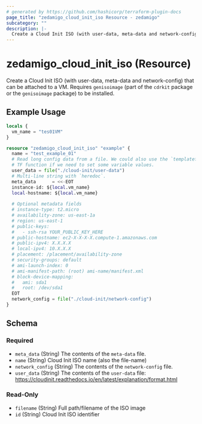 ```yaml
---
# generated by https://github.com/hashicorp/terraform-plugin-docs
page_title: "zedamigo_cloud_init_iso Resource - zedamigo"
subcategory: ""
description: |-
  Create a Cloud Init ISO (with user-data, meta-data and network-config) that can be attached to a VM. Requires genisoimage (part of the cdrkit package or the genisoimage package) to be installed.
---
```


# zedamigo_cloud_init_iso (Resource)

Create a Cloud Init ISO (with user-data, meta-data and network-config) that can be attached to a VM. Requires `genisoimage` (part of the `cdrkit` package or the `genisoimage` package) to be installed.

## Example Usage

```terraform
locals {
  vm_name = "tes01VM"
}

resource "zedamigo_cloud_init_iso" "example" {
  name = "test_example_01"
  # Read long config data from a file. We could also use the `templatefile`
  # TF function if we need to set some variable values.
  user_data = file("./cloud-init/user-data")
  # Multi-line string with `heredoc`.
  meta_data      = <<-EOT
  instance-id: ${local.vm_name} 
  local-hostname: ${local.vm_name} 
  
  # Optional metadata fields
  # instance-type: t2.micro
  # availability-zone: us-east-1a
  # region: us-east-1
  # public-keys:
  #   - ssh-rsa YOUR_PUBLIC_KEY_HERE
  # public-hostname: ec2-X-X-X-X.compute-1.amazonaws.com
  # public-ipv4: X.X.X.X
  # local-ipv4: 10.X.X.X
  # placement: /placement/availability-zone
  # security-groups: default
  # ami-launch-index: 0
  # ami-manifest-path: (root) ami-name/manifest.xml
  # block-device-mapping:
  #   ami: sda1
  #   root: /dev/sda1
  EOT
  network_config = file("./cloud-init/network-config")
}
```

<!-- schema generated by tfplugindocs -->
## Schema

### Required

- `meta_data` (String) The contents of the `meta-data` file.
- `name` (String) Cloud Init ISO name (also the file-name)
- `network_config` (String) The contents of the `network-config` file.
- `user_data` (String) The contents of the `user-data` file: https://cloudinit.readthedocs.io/en/latest/explanation/format.html

### Read-Only

- `filename` (String) Full path/filename of the ISO image
- `id` (String) Cloud Init ISO identifier
